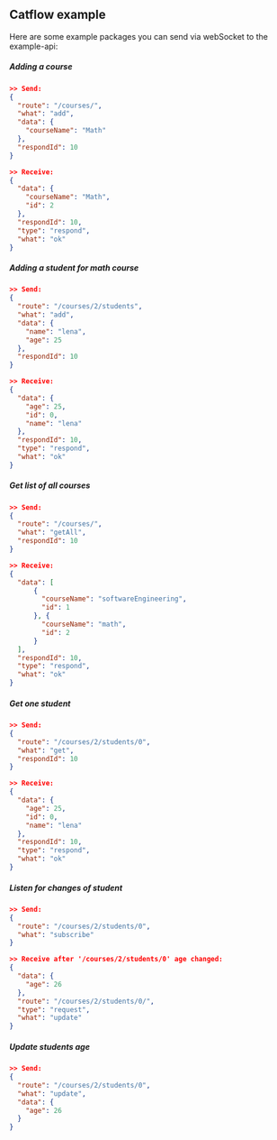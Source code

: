 ## Catflow example
Here are some example packages you can send via webSocket to the example-api:

##### Adding a course
```json
>> Send:
{
  "route": "/courses/",
  "what": "add",
  "data": {
    "courseName": "Math"
  },
  "respondId": 10
}

>> Receive:
{
  "data": {
    "courseName": "Math",
    "id": 2
  },
  "respondId": 10,
  "type": "respond",
  "what": "ok"
}
```

##### Adding a student for math course
```json
>> Send:
{
  "route": "/courses/2/students",
  "what": "add",
  "data": {
    "name": "lena",
    "age": 25
  },
  "respondId": 10
}

>> Receive:
{
  "data": {
    "age": 25,
    "id": 0,
    "name": "lena"
  },
  "respondId": 10,
  "type": "respond",
  "what": "ok"
}
```

##### Get list of all courses
```json
>> Send:
{
  "route": "/courses/",
  "what": "getAll",
  "respondId": 10
}

>> Receive:
{
  "data": [
      {
        "courseName": "softwareEngineering",
        "id": 1
      }, {
        "courseName": "math",
        "id": 2
      }
  ],
  "respondId": 10,
  "type": "respond",
  "what": "ok"
}
```

##### Get one student
```json
>> Send:
{
  "route": "/courses/2/students/0",
  "what": "get",
  "respondId": 10
}

>> Receive:
{
  "data": {
    "age": 25,
    "id": 0,
    "name": "lena"
  },
  "respondId": 10,
  "type": "respond",
  "what": "ok"
}
```

##### Listen for changes of student
```json
>> Send:
{
  "route": "/courses/2/students/0",
  "what": "subscribe"
}

>> Receive after '/courses/2/students/0' age changed:
{
  "data": {
    "age": 26
  },
  "route": "/courses/2/students/0/",
  "type": "request",
  "what": "update"
}
```

##### Update students age
```json
>> Send:
{
  "route": "/courses/2/students/0",
  "what": "update",
  "data": {
    "age": 26
  }
}
```